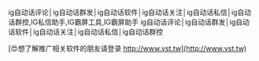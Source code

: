 ig自动话评论│ig自动话群发│ig自动话软件│ig自动话关注│ig自动话私信│ig自动话群控,IG私信助手,IG霸屏工具,IG霸屏助手
ig自动话评论│ig自动话群发│ig自动话软件│ig自动话关注│ig自动话私信│ig自动话群控

[😍想了解推广相关软件的朋友请登录 http://www.vst.tw](http://www.vst.tw)



